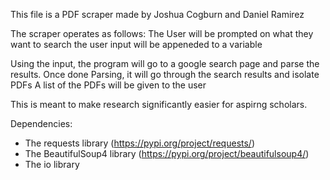 This file is a PDF scraper made by Joshua Cogburn and Daniel Ramirez

The scraper operates as follows:
The User will be prompted on what they want to search
the user input will be appeneded to a variable

Using the input, the program will go to a google search page and parse the results.
Once done Parsing, it will go through the search results and isolate PDFs
A list of the PDFs will be given to the user

This is meant to make research significantly easier for aspirng scholars.

Dependencies:
  - The requests library (https://pypi.org/project/requests/)
  - The BeautifulSoup4 library (https://pypi.org/project/beautifulsoup4/)
  - The io library
